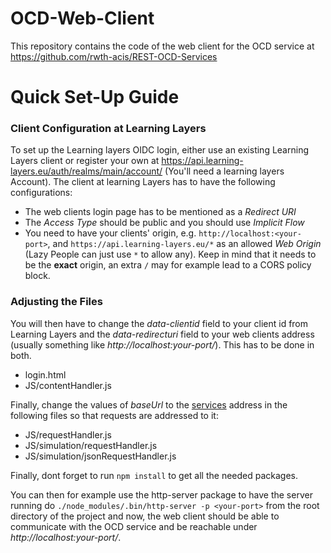 # OCD-Web-Client
This repository contains the code of the web client for the OCD service at https://github.com/rwth-acis/REST-OCD-Services

# Quick Set-Up Guide
### Client Configuration at Learning Layers
To set up the Learning layers OIDC login, either use an existing Learning Layers client or register your own at https://api.learning-layers.eu/auth/realms/main/account/ (You'll need a learning layers Account).
The client at learning Layers has to have the following configurations:
* The web clients login page has to be mentioned as a _Redirect URI_
* The _Access Type_ should be public and you should use _Implicit Flow_
* You need to have your clients' origin, e.g. ``http://localhost:<your-port>``, and ``https://api.learning-layers.eu/*`` as an allowed _Web Origin_ (Lazy People can just use ``*`` to allow any). Keep in mind that it needs to be the **exact** origin, an extra ``/`` may for example lead to a CORS policy block.

### Adjusting the Files
You will then have to change the _data-clientid_ field to your client id from Learning Layers and the _data-redirecturi_ field to your web clients address (usually something like _http://localhost:your-port/_). This has to be done in both.
* login.html
* JS/contentHandler.js

Finally, change the values of _baseUrl_ to the [services](https://github.com/rwth-acis/REST-OCD-Services) address in the following files so that requests are addressed to it:
* JS/requestHandler.js
* JS/simulation/requestHandler.js
* JS/simulation/jsonRequestHandler.js

Finally, dont forget to run ``npm install`` to get all the needed packages. 

You can then for example use the http-server package to have the server running do ``./node_modules/.bin/http-server -p <your-port>`` from the root directory of the project and now, the web client should be able to communicate with the OCD service and be reachable under _http://localhost:your-port/_.
